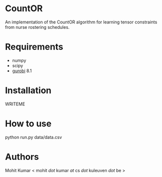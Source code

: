 # CountOR

An implementation of the CountOR algorithm for learning tensor constraints from
nurse rostering schedules.


# Requirements
- numpy
- scipy
- [gurobi](http://www.gurobi.com/) 8.1


# Installation
WRITEME


# How to use
python run.py data/data.csv


# Authors
Mohit Kumar < mohit _dot_ kumar _at_ cs _dot_ kuleuven _dot_ be >
